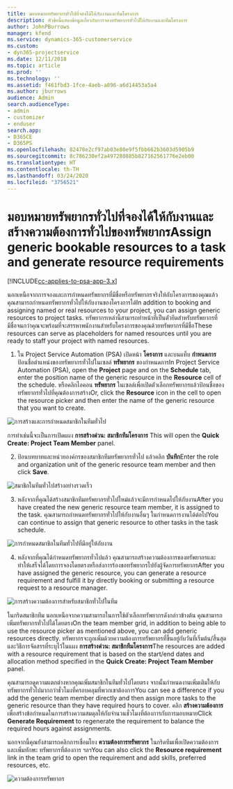 ```yaml
---
title: มอบหมายทรัพยากรทั่วไปที่จองได้ให้กับงานและทีมโครงการ
description: หัวข้อนี้แสดงข้อมูลเกี่ยวกับการจองทรัพยากรทั่วไปให้กับงานและทีมโครงการ
author: JohnPBurrows
manager: kfend
ms.service: dynamics-365-customerservice
ms.custom:
- dyn365-projectservice
ms.date: 12/11/2018
ms.topic: article
ms.prod: ''
ms.technology: ''
ms.assetid: f461fbd3-1fce-4aeb-a896-a6d14453a5a4
ms.author: jburrows
audience: Admin
search.audienceType:
- admin
- customizer
- enduser
search.app:
- D365CE
- D365PS
ms.openlocfilehash: 82478e2cf97ab03e80e9f5fbb662b3603d5905b9
ms.sourcegitcommit: 8c786230ef2a497280885b827162561776e2eb00
ms.translationtype: HT
ms.contentlocale: th-TH
ms.lasthandoff: 03/24/2020
ms.locfileid: "3756521"
---
```

# <a name="assign-generic-bookable-resources-to-a-task-and-generate-resource-requirements"></a><span data-ttu-id="b5343-103">มอบหมายทรัพยากรทั่วไปที่จองได้ให้กับงานและสร้างความต้องการทั่วไปของทรัพยากร</span><span class="sxs-lookup"><span data-stu-id="b5343-103">Assign generic bookable resources to a task and generate resource requirements</span></span> 

[!INCLUDE[cc-applies-to-psa-app-3.x](../includes/cc-applies-to-psa-app-3x.md)]

<span data-ttu-id="b5343-104">นอกเหนือจากการจองและการกำหนดทรัพยากรที่มีชื่อหรือทรัพยากรจริงให้กับโครงการของคุณแล้ว คุณสามารถกำหนดทรัพยากรทั่วไปให้กับงานของโครงการได้</span><span class="sxs-lookup"><span data-stu-id="b5343-104">In addition to booking and assigning named or real resources to your project, you can assign generic resources to project tasks.</span></span> <span data-ttu-id="b5343-105">ทรัพยากรเหล่านี้สามารถทำหน้าที่เป็นตัวยึดสำหรับทรัพยากรที่มีชื่อจนกว่าคุณจะพร้อมที่จะสรรหาพนักงานสำหรับโครงการของคุณด้วยทรัพยากรที่มีชื่อ</span><span class="sxs-lookup"><span data-stu-id="b5343-105">These resources can serve as placeholders for named resources until you are ready to staff your project with named resources.</span></span> 

1. <span data-ttu-id="b5343-106">ใน Project Service Automation (PSA) เปิดหน้า **โครงการ** และบนแท็บ **กำหนดการ** ป้อนชื่อตำแหน่งของทรัพยากรทั่วไปในเซลล์ **ทรัพยากร** ของกำหนดการ</span><span class="sxs-lookup"><span data-stu-id="b5343-106">In Project Service Automation (PSA), open the **Project** page and on the **Schedule** tab, enter the position name of the generic resource in the **Resource** cell of the schedule.</span></span> <span data-ttu-id="b5343-107">หรือคลิกไอคอน **ทรัพยากร** ในเซลล์เพื่อเปิดตัวเลือกทรัพยากรแล้วป้อนชื่อของทรัพยากรทั่วไปที่คุณต้องการสร้าง</span><span class="sxs-lookup"><span data-stu-id="b5343-107">Or, click the **Resource** icon in the cell to open the resource picker and then enter the name of the generic resource that you want to create.</span></span>

![การสร้างและการกำหนดสมาชิกในทีมทั่วไป](media/RM-how-to-9.png)

<span data-ttu-id="b5343-109">การทำเช่นนี้จะเป็นการเปิดแผง **การสร้างด่วน: สมาชิกทีมโครงการ** </span><span class="sxs-lookup"><span data-stu-id="b5343-109">This will open the **Quick Create: Project Team Member** panel.</span></span> 

2. <span data-ttu-id="b5343-110">ป้อนบทบาทและหน่วยองค์กรของสมาชิกทีมทรัพยากรทั่วไป แล้วคลิก **บันทึก**</span><span class="sxs-lookup"><span data-stu-id="b5343-110">Enter the role and organization unit of the generic resource team member and then click **Save**.</span></span>

![สมาชิกในทีมทั่วไปสร้างอย่างรวดเร็ว](media/RM-how-to-10.png)

3. <span data-ttu-id="b5343-112">หลังจากที่คุณได้สร้างสมาชิกทีมทรัพยากรทั่วไปใหม่แล้วจะมีการกำหนดไปให้กับงาน</span><span class="sxs-lookup"><span data-stu-id="b5343-112">After you have created the new generic resource team member, it is assigned to the task.</span></span> <span data-ttu-id="b5343-113">คุณสามารถกำหนดทรัพยากรทั่วไปให้กับงานอื่นๆ ในกำหนดการงานได้ต่อไป</span><span class="sxs-lookup"><span data-stu-id="b5343-113">You can continue to assign that generic resource to other tasks in the task schedule.</span></span>

![การกำหนดสมาชิกในทีมทั่วไปที่มีอยู่ให้กับงาน](media/RM-how-to-11.png)

4. <span data-ttu-id="b5343-115">หลังจากที่คุณได้กำหนดทรัพยากรทั่วไปแล้ว คุณสามารถสร้างความต้องการของทรัพยากรและทำให้เสร็จได้โดยการจองโดยตรงหรือส่งการร้องขอทรัพยากรไปยังผู้จัดการทรัพยากร</span><span class="sxs-lookup"><span data-stu-id="b5343-115">After you have assigned the generic resource, you can generate a resource requirement and fulfill it by directly booking or submitting a resource request to a resource manager.</span></span>

![การสร้างความต้องการสำหรับสมาชิกทั่วไปในทีม](media/RM-how-to-12.png)

<span data-ttu-id="b5343-117">ในกริดสมาชิกทีม นอกเหนือจากความสามารถในการใช้ตัวเลือกทรัพยากรดังกล่าวข้างต้น คุณสามารถเพิ่มทรัพยากรทั่วไปได้โดยตรง</span><span class="sxs-lookup"><span data-stu-id="b5343-117">On the team member grid, in addition to being able to use the resource picker as mentioned above, you can add generic resources directly.</span></span> <span data-ttu-id="b5343-118">ทรัพยากรจะถูกเพิ่มด้วยความต้องการทรัพยากรที่ขึ้นอยู่กับวันที่เริ่มต้น/สิ้นสุด และวิธีการจัดสรรที่ระบุไว้ในแผง **การสร้างด่วน: สมาชิกทีมโครงการ**</span><span class="sxs-lookup"><span data-stu-id="b5343-118">The resources are added with a resource requirement that is based on the start/end dates and allocation method specified in the **Quick Create: Project Team Member** panel.</span></span>

<span data-ttu-id="b5343-119">คุณสามารถดูความแตกต่างหากคุณเพิ่มสมาชิกในทีมทั่วไปโดยตรง จากนั้นกำหนดงานเพิ่มเติมให้กับทรัพยากรทั่วไปมากกว่าชั่วโมงที่ครอบคลุมที่พวกเขาต้องการ</span><span class="sxs-lookup"><span data-stu-id="b5343-119">You can see a difference if you add the generic team member directly and then assign more tasks to the generic resource than they have required hours to cover.</span></span> <span data-ttu-id="b5343-120">คลิก **สร้างความต้องการ** เพื่อสร้างข้อกำหนดในการสร้างความสมดุลให้กับจำนวนชั่วโมงที่ต้องการกับการมอบหมาย</span><span class="sxs-lookup"><span data-stu-id="b5343-120">Click **Generate Requirement** to regenerate the requirement to balance the required hours against assignments.</span></span>

<span data-ttu-id="b5343-121">นอกจากนี้คุณยังสามารถคลิกการเชื่อมโยง **ความต้องการทรัพยากร** ในกริดทีมเพื่อเปิดความต้องการและเพิ่มทักษะ ทรัพยากรที่ต้องการ ฯลฯ</span><span class="sxs-lookup"><span data-stu-id="b5343-121">You can also click the **Resource requirement** link in the team grid to open the requirement and add skills, preferred resources, etc.</span></span>

![ความต้องการทรัพยากร](media/RM-how-to-13.png)

